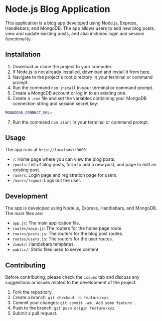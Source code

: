 ﻿<h1>Node.js Blog Application</h1>
<p>This application is a blog app developed using Node.js, Express, Handlebars, and MongoDB. The app allows users to add new blog posts, view and update existing posts, and also includes login and session functionality.</p>
<h2>Installation</h2>
<ol>
  <li>Download or clone the project to your computer.</li>
  <li>If Node.js is not already installed, download and install it from <a href="https://nodejs.org/en/download/" target="_new">here</a>. </li>
  <li>Navigate to the project's root directory in your terminal or command prompt.</li>
  <li>Run the command <code>npm install</code> in your terminal or command prompt. </li>
  <li>Create a MongoDB account or log in to an existing one.</li>
  <li>Create a <code>.env</code> file and set the variables containing your MongoDB connection string and session secret key: </li>
</ol>

```bash
MONGOOSE_CONNECT_URL=
```
<ol start="7">
  <li>Run the command <code>npm start</code> in your terminal or command prompt. </li>
</ol>
<h2>Usage</h2>
<p>The app runs at <code>http://localhost:3000</code>. </p>
<ul>
  <li>
    <code>/</code>: Home page where you can view the blog posts.
  </li>
  <li>
    <code>/posts</code>: List of blog posts, form to add a new post, and page to edit an existing post.
  </li>
  <li>
    <code>/users</code>: Login page and registration page for users.
  </li>
  <li>
    <code>/users/logout</code>: Logs out the user.
  </li>
</ul>
<h2>Development</h2>
<p>The app is developed using Node.js, Express, Handlebars, and MongoDB. The main files are:</p>
<ul>
  <li>
    <code>app.js</code>: The main application file.
  </li>
  <li>
    <code>routes/main.js</code>: The routers for the home page route.
  </li>
  <li>
    <code>routes/posts.js</code>: The routers for the blog post routes.
  </li>
  <li>
    <code>routes/users.js</code>: The routers for the user routes.
  </li>
  <li>
    <code>views/</code>: Handlebars templates.
  </li>
  <li>
    <code>public/</code>: Static files used to serve content.
  </li>
</ul>
<h2>Contributing</h2>
<p>Before contributing, please check the <code>issues</code> tab and discuss any suggestions or issues related to the development of the project. </p>
<ol>
  <li>Fork the repository.</li>
  <li>Create a branch: <code>git checkout -b feature/xyz</code>. </li>
  <li>Commit your changes: <code>git commit -am 'Add some feature'</code>. </li>
  <li>Push to the branch: <code>git push origin feature/xyz</code>. </li>
  <li>Submit a pull request.</li>
</ol>
